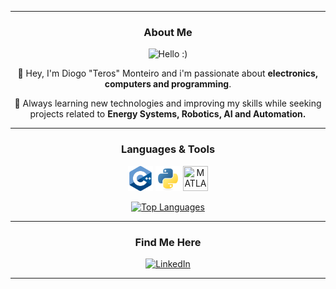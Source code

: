___
<div align="center"> 

### About Me  
 <div>
    <img src="https://github.com/user-attachments/assets/027eed14-3b55-4419-9831-fed9560644c3" width="300" title="Hello :)" style="max-width: 100%;"/>
 </div>
</p>
<div>
   👋 Hey, I'm Diogo "Teros" Monteiro and i'm passionate about <strong>electronics, computers and programming</strong>. 
</p>📖 Always learning new technologies and improving my skills while seeking projects related to <strong>Energy Systems, Robotics, AI and Automation.</strong></p> 
</div>

___

### Languages & Tools
 <p>
   <img src="https://raw.githubusercontent.com/devicons/devicon/master/icons/cplusplus/cplusplus-original.svg" width="40" height="40" title="C++ Programming Language" style="max-width: 100%;"/>
  <img src="https://raw.githubusercontent.com/devicons/devicon/master/icons/python/python-original.svg" width="40" height="40" title="Python Programming Language" style="max-width: 100%;"/>  
   <img src="https://cdn.jsdelivr.net/gh/devicons/devicon/icons/matlab/matlab-original.svg" width="40" height="40" title="MATLAB" style="max-width: 100%;"/>
   <!--
  <img src="https://raw.githubusercontent.com/devicons/devicon/master/icons/c/c-original.svg" width="40" height="40" title="C Programming Language" style="max-width: 100%;"/>
  <img src="https://cdn.jsdelivr.net/gh/devicons/devicon/icons/qt/qt-original.svg" width="40" height="40" title="Qt Framework" style="max-width: 100%;"/>
  <img src="https://cdn.jsdelivr.net/gh/devicons/devicon/icons/arduino/arduino-original.svg" width="40" height="40" title="Arduino" style="max-width: 100%;"/>
     --> 
  </p>
   <a href="https://github.com/monteiro-diogo">
    <picture>
      <source media="(prefers-color-scheme: dark)" srcset="https://github-readme-stats.vercel.app/api/top-langs?username=monteiro-diogo&show_icons=true&locale=en&layout=compact&theme=dark&bg_color=00000000&card_width=320&langs_count=20">
      <source media="(prefers-color-scheme: light)" srcset="https://github-readme-stats.vercel.app/api/top-langs?username=monteiro-diogo&show_icons=true&locale=en&layout=compact&theme=default&bg_color=00000000&card_width=320&langs_count=20">
      <img height="200" align="center" src="https://github-readme-stats.vercel.app/api/top-langs?username=monteiro-diogo&show_icons=true&locale=en&layout=compact&theme=default&bg_color=00000000&card_width=320" width="49%" style="vertical-align: top;" alt="Top Languages"/>
    </picture>
  </a>
   
  <!-- Stats -->
  <!--
  <a href="https://github.com/monteiro-diogo">
    <picture>
      <source media="(prefers-color-scheme: dark)" srcset="https://github-readme-stats.vercel.app/api?username=monteiro-diogo&show_icons=true&theme=dark&bg_color=00000000&card_width=320&cache_seconds=3600">
      <source media="(prefers-color-scheme: light)" srcset="https://github-readme-stats.vercel.app/api?username=monteiro-diogo&show_icons=true&theme=default&bg_color=00000000&card_width=320&cache_seconds=3600">
      <img height="200" align="center" src="https://github-readme-stats.vercel.app/api?username=monteiro-diogo&show_icons=true&theme=default&bg_color=0000000&card_width=320&cache_seconds=3600" width="49%" style="vertical-align: top;" alt="GitHub Stats"/>
    </picture>
  </a>
  -->

___

### Find Me Here 
  <a href="https://www.linkedin.com/in/monteiro-diogo" target="_blank" title="LinkedIn Profile">
    <img src="https://upload.wikimedia.org/wikipedia/commons/c/ca/LinkedIn_logo_initials.png" alt="LinkedIn" width="40" height="40" style="max-width: 100%;"/>
  </a>
  
___
